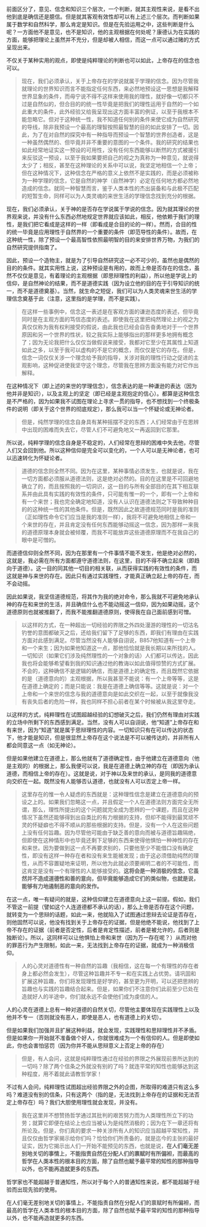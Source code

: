 <p data-pid="tGmHhJwe">前面区分了，意见、信念和知识三个层次，一个判断，就其主观性来说，是看不出他到底是确信还是臆信。但是就其客观有效性却可以有上述三个层次。而判断如果属于数学和自然科学，那么肯定是知识。但是在先验运用之中，这些判断是什么呢？一方面他不是意见，也不是知识，他的主观根据在何处呢？康德认为在实践的方面，能够把理论上虽然并不充分，但是却被人相信，而这一点可以通过赌的方式呈现出来。</p><p data-pid="6nZwD-rd">不仅关于某种实用的观点，即使是纯粹理论的判断也可以如此，上帝存在的信念也可以。</p><blockquote data-pid="J8t8GjEd">现在，我们必须承认，关于上帝存在的学说就属于学理的信念。因为尽管我就理论的世界知识而言不能指定任何东西，来必然地预设这一思想是我解释世界显象的条件，而毋宁说不得不这样来使用我的理性，就好像一切都只不过是自然似的，但合目的的统一性毕竟是把我们的理性运用于自然的一个如此重大的条件，此外经验又给我呈现出这方面丰富的例证，以至于我根本不能忽略它。但对于这种统一性，我不知道任何别的条件来使它成为自然研究的导线，除非我预设一个最高的理智按照最智慧的目的如此安排了一切。因此，为了在对自然的探究中有一种指导而预设一个智慧的世界创造者，这是一种虽然偶然的、但毕竟并非不重要的意图的一个条件。我的研究的结果也如此经常地证实这一预设的可用性，没有任何东西能够以断然的方式被援引来反驳这一预设，以至于我如果要把自己的视之为真称为一种意见，就说得太少了；相反，甚至在这种理论的关系中可以说，我坚定地相信一个上帝；但在这种情况下，这种信念在严格的意义上依然不是实践的，而是必须被称为一种学理的信念，它是自然的神学（自然神学）必定在任何地方都必然地造成的信念。就同一种智慧而言，鉴于人类本性的杰出装备和与此极不匹配的短暂生命，同样可以为人类灵魂的来世生活的学理信念找到充分的根据。</blockquote><p data-pid="JqDTERT0">现在，我们必须承认，关于神的是否存在学说属于学说的信念。因为就其理论的世界观来说，并没有什么东西必然地规定世界就应该如此，相反，他依赖于我们的理性，是我们把它看成是这样的一样（即看成是合目的论的一样）。然而，合目的性的统一毕竟是应用理性于自然界的一个重要的条件（即范导性的条件）。故而，在这种统一性，除了预设一个最高智性依照最明智的目的来安排世界万物，为我们的自然研究提供指南了。</p><p data-pid="jnDVqh6L">因此，预设一个造物主，就是为了引导自然研究这一必不可少的，虽然也是偶然的目的的条件。就其实用性上说，这种预设是有用的，故而上帝是否存在的信念，虽然不仅仅是意见，有着理论的主观根据（即思辩理性的利益），所以他是学说上的信仰，是自然神论的结果，而不是道德实践（因为设立他的目的在于引导知识的统一，而不是道德奠基）。当然，就生命之短促，我们可以为人类灵魂来世生活的学理信念奠基于此（注意，这里指的是学理，而不是实践）。</p><blockquote data-pid="5cK3mJuk">在这样一些事例中，信念这一表述是在客观方面的谦逊态度的表述，但毕竟同时是在主观方面的笃信态度的表述。即使我在这里把纯然理论上的视之为真仅仅称为我有权利接受的假说，由此我也已经会自告奋勇地对于一个世界原因和另一个世界的性状，较之我实际上能够指出的那样更多地拥有概念了；因为无论我把什么仅仅当做假说来接受，我都对它至少在其属性上知道如此之多，以至于我可以虚构的不是它的概念，而仅仅是它的存在。但是，信念一词仅仅关涉一个理念给予我的指导，关涉对我的理性行动之促进的主观影响，这种促进使我坚守这个理念，尽管我在思辨方面没有能力对它作出解释。</blockquote><p data-pid="FixKQY8r">在这种情况下（即上述的来世的学理信念），信念表达的是一种谦逊的表达（因为他并非是知识），以及主观上的坚定（即已经是主观抱定的信心）。都算是这种信念是不严格的，因为如果我不试图在理论上寻求一贯的指导，也不想找到一个终极条件的说明（即关于这个世界的彻底规定），那么我可以当一个怀疑论或无神论者。</p><blockquote data-pid="A9SvF7To">但是，纯然学理的信念自身具有某种摇摆不定的东西；人们经常由于在思辨中出现的困难而失去它，尽管人们不可避免地又一再返回到它那里。</blockquote><p data-pid="isrekhXv">所以说，纯粹学理的信念自身是不稳定的，人们经常在思辩的困难中失去他，尽管人们又会回到他。所以这种信仰是完全可以变化的，一个人可以是无神论者，也可以迅速转化为怀疑论者。</p><blockquote data-pid="O6eubeSe">道德的信念则全然不同。因为在这里，某种事情必须发生，也就是说，我在一切方面都必须服从道德法则，这是绝对必然的。目的在这里是不可回避地确立了的，而且按照我的一切洞识，这一目的与所有全部目的在其下相互联系并由此具有实践的有效性的条件，只可能有惟一的一个，即有一个上帝和有一个来世；我也完全确定地知道，没有人认识在道德法则之下导致种种目的的这种统一性的其他条件。但是，既然因此之故道德规范同时是我的准则（正如理性命令它们应当是我的准则一样），我将不可避免地相信上帝和一个来世的存在，并且肯定没有任何东西能够动摇这一信念，因为那样一来我的道德原理本身就会被倾覆，而我不可能放弃这些道德原理而不在我自己的眼中是可憎的。</blockquote><p data-pid="Th6NpqAc">而道德信仰则全然不同，因为在那里有一个件事情不能不发生，他是绝对必然的，这就是，我必需在所有方面都遵守道德法则，在这里，目的不得不确立起来（即趋向于道德）。这一目的同其他一切目的相关联，从而获得实践的有效性的条件，而这就是神与来世的存在。因此只有通过实践理性，才能真正确立起上帝的存在，而不会动摇。</p><p data-pid="lXSRqv1h">因此如果说，我坚信道德规范，将其作为我的绝对命令，那么我就不可避免地承认神的存在和来世的生活，并且确信什么也不能动摇这一信仰，因为如果动摇，这个道德原则也就被推翻了，而我不能推翻道德原则，使得我在自己面前感到可憎。</p><blockquote data-pid="m-IRwexn">以这样的方式，在一种超出一切经验的界限之外四处漫游的理性的一切沽名钓誉的意图都破灭之后，还给我们留下了足够的东西，即我们有理由在实践方面对此感到满足。尽管当然没有人能够自诩说，B857他知道有一个上帝和一个来生；因为如果他知道这一点，那他恰恰就是我长期以来所找的人。一切知识（如果它们涉及纯然理性的一个对象的话）人们都可以传达，因此我也将会能够希望看到我的知识通过他的教诲以如此值得惊赞的方式扩展。不会的，这种确信不是逻辑的确信，而是道德上的确定性，而且既然它依据的是（道德意向的）主观根据，所以我甚至不能说：有一个上帝等等，这是在道德上确定的；而是只能说：我是在道德上确信等等。这就是说：对一个上帝和一个来世的信念与我的道德意向是如此交织在一起，以至于就像我没有丧失后者的危险一样，我也同样不担心前者在某个时候被从我这里夺走。</blockquote><p data-pid="SmW3t8XO">以这样的方式，纯粹理性在试图超越经验的幻想破灭之后，我们仍然有理由对实践的立场中所剩下的东西感到满足。当然，没有人可以自诩说，他“知道”上帝存在和有来世，因为“知道”就是属于思辩理性的内容。一切知识只有在可以传达的状态下，他才能是知识，但是很显然上帝存在这个说法是不可以被传达的，并非所有人都会同意这一点（如无神论）。</p><p data-pid="LWPsMcQP">但是如果他建立在道德上，那么他就有了道德确定性，由于他建立在道德意向（他是主观的）的根据上，那么我便可以说，我是在道德上确立神的存在（即因为承认道德，而相信上帝的存在）。这就是说，对于神以及来世的承认，是同我的道德意向交织在一起。既然没有人能够否认道德，也就没有人可以否定上帝一样。</p><blockquote data-pid="Wmu3mA2U">这里存在的惟一令人疑虑的东西就是：这种理性信念是建立在道德意向的预设之上的。如果我们忽略这一点，并且假定一个人在道德法则方面完全无所谓，那么，理性所提出的这个问题就完全成为思辨的一个课题，而且在这种情况下虽然还能够得到出自类比的有力根据的支持，但却不能得到最冥顽不灵的怀疑癖也不得不顺从的那些根据的支持。但是，没有一个人在这些问题上没有任何旨趣。因为尽管他可能由于缺乏善的意向而被与道德旨趣隔绝，但即使在这种情形中也毕竟还剩下足够的东西来使得他惧怕一种神性的存在和来世。因为要做到这一点不再要求别的，只要他至少不能借口没有确定性，即没有这样一种存在者和没有来生能被发现；由于这必须借助纯然的理性，从而不容置疑地来证明，所以他为此就必须要阐明二者的不可能性，而这肯定是没有一个有理性的人能够接受的。<b>这将会是一种消极的信念，它虽然并不造成道德性和善的意向，但毕竟能够造成它们的类似物，也就是说，能够有力地遏制恶的意向的发作。</b></blockquote><p data-pid="-wxsVaHz">在这一点，唯一有疑问的就是，这种信仰建立在道德意向上这一前提。假如，我们不管这一前提（譬如这个人连道德都不承认的话），那么上帝是否存在这个问题，就转变为一个思辩的话题，如此一来，他就陷入了试图通过思辩去论证是否存在，则他固然可以说，他没有找到关于上帝存在的证据，但是他绝不能说，他找到了上帝不存在的证据（前者是否定性，后者是肯定性描述，前者是被允许的，后者则是独断论）。所以，这同样可以让他惧怕上帝和来世（因为万一存在呢？）从而对他的罪恶行为产生限制，如此一来，无法找到上帝存在的证据，就成为一种消极信仰。</p><blockquote data-pid="dfYNZjUh">人的心灵对道德性有一种自然的旨趣（我相信，这在每一个有理性的存在者身上都必然会发生），尽管这种旨趣并不专一和在实践上占优势。请巩固和扩展这种旨趣，你们将发现理性是好学的，甚至更为开明，可以还把思辨的旨趣也与实践的旨趣结合起来。但是，如果你们不注意你们此前至少已处在造就好人的半途中，你们就永远不会使他们成为虔信的人。</blockquote><p data-pid="TI2XUag4">人的心灵在道德上总有一种对道德的自然关切，尽管他主要体现在实践理性上以及他并不专一（否则就没有恶人，即使是恶人，也有道德上的关切）。</p><p data-pid="JThEiae2">但是如果我们加强并且扩展这种利益，就会发现，实践理性和思辩理性并不矛盾。但是如果你一开始就不准备做个好人，你就很难成为一个有信仰的人。但是即使如此，你也会害怕惩罚（因为你并不能从思辩意义上否定上帝的存在）</p><blockquote data-pid="paaJAPcd">但是，有人会问，这就是纯粹理性通过在经验的界限之外展现前景所达到的一切吗？除了两个信条之外就没有别的了吗？就连平常的知性也能够达到这种程度，用不着就此请教哲学家！</blockquote><p data-pid="jmEt4osW">不过有人会问，纯粹理性试图超出经验界限之外的企图，所取得的难道只有这么多吗？难道没有别的信条，只有这两个（指的是，无法找到上帝存在的证据和无法否定上帝存在）吗？我们大胆使用理性就会发现，并没有。</p><blockquote data-pid="hbHiWNq9">我在这里并不想赞扬哲学通过其批判的艰苦努力而为人类理性所立下的功劳；就算它即便在结论上也应当被认为是纯然消极的；因为在下一章还将有所论及。但是，你们真的要求一种关涉所有人的知识应当超越平常知性，并且仅仅由哲学家揭示给你们吗？恰恰你们所责备的，就是迄今的主张的最好证实，因为它揭示出人们一开始不能预见的东西，也就是说，<b>在人们毫无差别地关切的事情上，不能指责自然在分配人们的禀赋时有所偏袒，而最高的哲学在人类本性的根本目的方面，除了自然也赋予最平常的知性的那种指导以外，也不能再造就更多的东西。</b></blockquote><p data-pid="YEXY9jN-">哲学家也不能超越于普通知性，所以对于每个人的普通知性来说，都不能超越于经验而出现先验的使用。</p><p data-pid="92OyEJnb">在人们毫无差别地关切的事情上，不能指责自然在分配人们的禀赋时有所偏袒，而最高的哲学在人类本性的根本目的方面，除了自然也赋予最平常的知性的那种指导以外，也不能再造就更多的东西。</p>